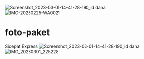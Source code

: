 ![Screenshot_2023-03-01-14-41-28-190_id dana](https://user-images.githubusercontent.com/126193529/222190795-bf1f0da5-6f2d-4945-81c3-774f69babb17.jpg)
![IMG-20230225-WA0021](https://user-images.githubusercontent.com/126193529/221349477-a41235da-6378-4ffa-8009-1c4f319b5fde.jpg)
# foto-paket
Sicepat Express
![Screenshot_2023-03-01-14-41-28-190_id dana](https://user-images.githubusercontent.com/126193529/222190000-74813337-0490-4718-8f83-8e99dd678bfc.jpg)![IMG_20230301_225228](https://user-images.githubusercontent.com/126193529/222191688-a4369d53-1b9c-441b-8303-6abebdda62e8.jpg)

